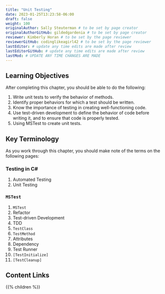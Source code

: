 ```yaml
---
title: "Unit Testing"
date: 2023-01-25T13:23:58-06:00
draft: false
weight: 100
originalAuthor: Sally Steuterman # to be set by page creator
originalAuthorGitHub: gildedgardenia # to be set by page creator
reviewer: Kimberly Horan # to be set by the page reviewer
reviewerGitHub: codinglikeagirl42 # to be set by the page reviewer
lastEditor: # update any time edits are made after review
lastEditorGitHub: # update any time edits are made after review
lastMod: # UPDATE ANY TIME CHANGES ARE MADE
---
```


## Learning Objectives

After completing this chapter, you should be able to do the following:

1. Write unit tests to verify the behavior of methods.
1. Identify proper behaviors for which a test should be written.
1. Know the importance of testing in creating well-functioning code.
1. Use test-driven development to define the behavior of code before writing it, and to ensure that code is properly tested.
1. Using MSTest to create unit tests.

## Key Terminology

As you work through this chapter, you should make note of the terms on the following pages:

### Testing in C#

1. Automated Testing
1. Unit Testing

### `MSTest` 

1. `MSTest`
1. Refactor
1. Test-driven Development
1. TDD
1. `TestClass`
1. `TestMethod`
1. Attributes
1. Dependency
1. Test Runner
1. `[TestInitialize]`
1. `[TestCleanup]`

## Content Links

{{% children %}}
